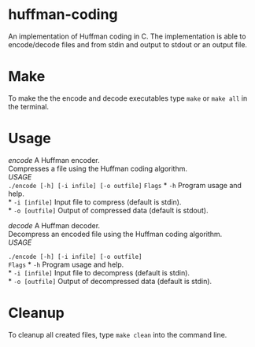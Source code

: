 # huffman-coding
An implementation of Huffman coding in C. The implementation is able to encode/decode files and from stdin and output to stdout or an output file. 

# Make
To make the the encode and decode executables type `make` or `make all` in the terminal.

# Usage
*encode*
A Huffman encoder.  
Compresses a file using the Huffman coding algorithm.  
*USAGE*  
`./encode [-h] [-i infile] [-o outfile]`
`Flags`
    * `-h` Program usage and help.  
    * `-i [infile]` Input file to compress (default is stdin).  
    * `-o [outfile]` Output of compressed data (default is stdout).

*decode*
A Huffman decoder.  
Decompress an encoded file using the Huffman coding algorithm.  
*USAGE*  

`./encode [-h] [-i infile] [-o outfile]`  
`Flags`
    * `-h` Program usage and help.  
    * `-i [infile]` Input file to decompress (default is stdin).  
    * `-o [outfile]` Output of decompressed data (default is stdin).  
  
# Cleanup
To cleanup all created files, type `make clean` into the command line.
